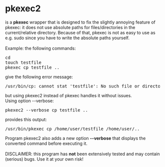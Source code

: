# pkexec2
is a <b>pkexec</b> wrapper that is designed to fix the slightly annoying feature of pkexec: it does not use absolute paths for files/directories
in the current/relative directory. Because of that, pkexec is not as easy to use as e.g. sudo
since you have to write the absolute paths yourself.
<br>
<br>
Example: the following commands:
<pre>
cd
touch testfile
pkexec cp testfile ..
</pre>
give the following error message:<br>
<pre>
/usr/bin/cp: cannot stat 'testfile': No such file or directory
</pre>
but using pkexec2 instead of pkexec handles it without issues.
<br>
Using option --verbose:
<pre>
pkexec2 --verbose cp testfile ..
</pre>
provides this output:
<pre>
/usr/bin/pkexec cp /home/user/testfile /home/user/..
</pre>
Program pkexec2 also adds a new option <b>--verbose</b> that displays the converted command before executing it.
<br>
<br>
DISCLAIMER: this program has <b>not</b> been extensively tested and may contain (serious) bugs. Use it at your own risk!

